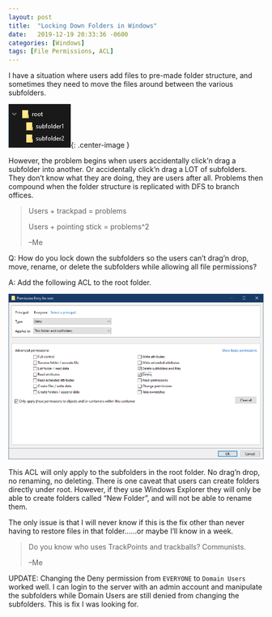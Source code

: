 ```yaml
---
layout: post
title:  "Locking Down Folders in Windows"
date:   2019-12-19 20:33:36 -0600
categories: [Windows]
tags: [File Permissions, ACL]
---
```


I have a situation where users add files to pre-made folder structure, and sometimes they need to move the files around between the various subfolders.

![Folder Structure](/assets/2019/12/folder-structure.png "Folder Structure"){: .center-image }

However, the problem begins when users accidentally click’n drag a subfolder into another. Or accidentally click’n drag a LOT of subfolders. They don’t know what they are doing, they are users after all. Problems then compound when the folder structure is replicated with DFS to branch offices.

> Users + trackpad = problems
> 
> Users + pointing stick = problems^2
> 
> –Me

Q: How do you lock down the subfolders so the users can’t drag’n drop, move, rename, or delete the subfolders while allowing all file permissions?

A: Add the following ACL to the root folder.

[![Deny Delete ACL](/assets/2019/12/deny-delete-ACL.png "Deny Delete ACL")](/assets/2019/12/deny-delete-ACL.png)

This ACL will only apply to the subfolders in the root folder. No drag’n drop, no renaming, no deleting. There is one caveat that users can create folders directly under root. However, if they use Windows Explorer they will only be able to create folders called “New Folder”, and will not be able to rename them.

The only issue is that I will never know if this is the fix other than never having to restore files in that folder……or maybe I’ll know in a week.

> Do you know who uses TrackPoints and trackballs? Communists.
> 
> –Me

UPDATE: Changing the Deny permission from `EVERYONE` to `Domain Users` worked well. I can login to the server with an admin account and manipulate the subfolders while Domain Users are still denied from changing the subfolders. This is fix I was looking for.